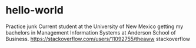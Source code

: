 # hello-world
Practice junk
Current student at the University of New Mexico getting my bachelors in Management Information Systems at Anderson School of Business.
https://stackoverflow.com/users/11092755/theaww stackoverflow
